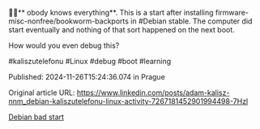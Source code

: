 🤷‍♂️** obody knows everything**. This is a start after installing firmware-misc-nonfree/bookworm-backports in #Debian stable. The computer did start eventually and nothing of that sort happened on the next boot.


How would you even debug this?


#kaliszutelefonu #Linux #debug #boot #learning


Published: 2024-11-26T15:24:36.074 in Prague

Original article URL: https://www.linkedin.com/posts/adam-kalisz-nnm_debian-kaliszutelefonu-linux-activity-7267181452901994498-7Hzl

[Debian bad start](./media/bad-linux-start.jpg)